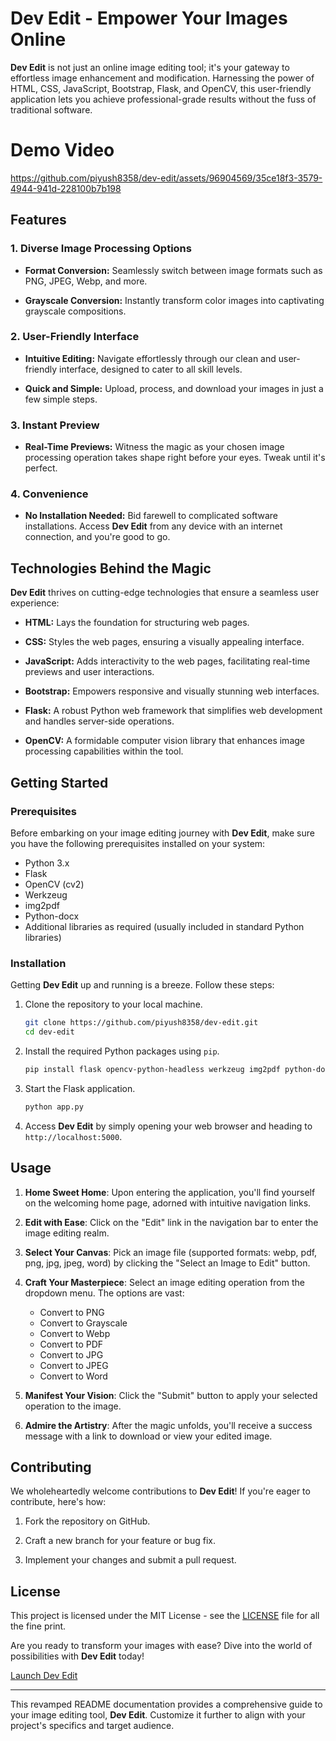 # Dev Edit - Empower Your Images Online

**Dev Edit** is not just an online image editing tool; it's your gateway to effortless image enhancement and modification. Harnessing the power of HTML, CSS, JavaScript, Bootstrap, Flask, and OpenCV, this user-friendly application lets you achieve professional-grade results without the fuss of traditional software.

# Demo Video 

https://github.com/piyush8358/dev-edit/assets/96904569/35ce18f3-3579-4944-941d-228100b7b198


## Features

### 1. Diverse Image Processing Options

- **Format Conversion:** Seamlessly switch between image formats such as PNG, JPEG, Webp, and more.

- **Grayscale Conversion:** Instantly transform color images into captivating grayscale compositions.

### 2. User-Friendly Interface

- **Intuitive Editing:** Navigate effortlessly through our clean and user-friendly interface, designed to cater to all skill levels.

- **Quick and Simple:** Upload, process, and download your images in just a few simple steps.

### 3. Instant Preview

- **Real-Time Previews:** Witness the magic as your chosen image processing operation takes shape right before your eyes. Tweak until it's perfect.

### 4. Convenience

- **No Installation Needed:** Bid farewell to complicated software installations. Access **Dev Edit** from any device with an internet connection, and you're good to go.

## Technologies Behind the Magic

**Dev Edit** thrives on cutting-edge technologies that ensure a seamless user experience:

- **HTML:** Lays the foundation for structuring web pages.

- **CSS:** Styles the web pages, ensuring a visually appealing interface.

- **JavaScript:** Adds interactivity to the web pages, facilitating real-time previews and user interactions.

- **Bootstrap:** Empowers responsive and visually stunning web interfaces.

- **Flask:** A robust Python web framework that simplifies web development and handles server-side operations.

- **OpenCV:** A formidable computer vision library that enhances image processing capabilities within the tool.

## Getting Started

### Prerequisites

Before embarking on your image editing journey with **Dev Edit**, make sure you have the following prerequisites installed on your system:

- Python 3.x
- Flask
- OpenCV (cv2)
- Werkzeug
- img2pdf
- Python-docx
- Additional libraries as required (usually included in standard Python libraries)

### Installation

Getting **Dev Edit** up and running is a breeze. Follow these steps:

1. Clone the repository to your local machine.
   ```bash
   git clone https://github.com/piyush8358/dev-edit.git
   cd dev-edit
   ```

2. Install the required Python packages using `pip`.
   ```bash
   pip install flask opencv-python-headless werkzeug img2pdf python-docx
   ```

3. Start the Flask application.
   ```bash
   python app.py
   ```

4. Access **Dev Edit** by simply opening your web browser and heading to `http://localhost:5000`.

## Usage

1. **Home Sweet Home**: Upon entering the application, you'll find yourself on the welcoming home page, adorned with intuitive navigation links.

2. **Edit with Ease**: Click on the "Edit" link in the navigation bar to enter the image editing realm.

3. **Select Your Canvas**: Pick an image file (supported formats: webp, pdf, png, jpg, jpeg, word) by clicking the "Select an Image to Edit" button.

4. **Craft Your Masterpiece**: Select an image editing operation from the dropdown menu. The options are vast:
   - Convert to PNG
   - Convert to Grayscale
   - Convert to Webp
   - Convert to PDF
   - Convert to JPG
   - Convert to JPEG
   - Convert to Word

5. **Manifest Your Vision**: Click the "Submit" button to apply your selected operation to the image.

6. **Admire the Artistry**: After the magic unfolds, you'll receive a success message with a link to download or view your edited image.

## Contributing

We wholeheartedly welcome contributions to **Dev Edit**! If you're eager to contribute, here's how:

1. Fork the repository on GitHub.

2. Craft a new branch for your feature or bug fix.

3. Implement your changes and submit a pull request.

## License

This project is licensed under the MIT License - see the [LICENSE](LICENSE) file for all the fine print.

Are you ready to transform your images with ease? Dive into the world of possibilities with **Dev Edit** today!

[Launch Dev Edit](http://localhost:5000/)

---

This revamped README documentation provides a comprehensive guide to your image editing tool, **Dev Edit**. Customize it further to align with your project's specifics and target audience.

